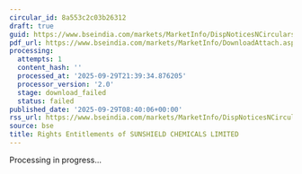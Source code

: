 ```yaml
---
circular_id: 8a553c2c03b26312
draft: true
guid: https://www.bseindia.com/markets/MarketInfo/DispNoticesNCirculars.aspx?Noticeid={BDC58134-90E1-424B-8A13-E0CB3802461D}&noticeno=20250929-13&dt=09/29/2025&icount=13&totcount=87&flag=0
pdf_url: https://www.bseindia.com/markets/MarketInfo/DownloadAttach.aspx?id=20250929-13&attachedId=
processing:
  attempts: 1
  content_hash: ''
  processed_at: '2025-09-29T21:39:34.876205'
  processor_version: '2.0'
  stage: download_failed
  status: failed
published_date: '2025-09-29T08:40:06+00:00'
rss_url: https://www.bseindia.com/markets/MarketInfo/DispNoticesNCirculars.aspx?Noticeid={BDC58134-90E1-424B-8A13-E0CB3802461D}&noticeno=20250929-13&dt=09/29/2025&icount=13&totcount=87&flag=0
source: bse
title: Rights Entitlements of SUNSHIELD CHEMICALS LIMITED
---
```


Processing in progress...
